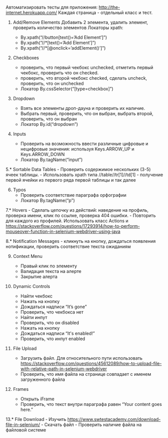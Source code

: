Автоматизировать тесты для приложения: http://the-internet.herokuapp.com/
Каждая страница - отдельный класс и тест.

1. Add/Remove Elements
    Добавить 2 элемента, удалить элемент, проверить количество элементов
Локаторы xpath:
    - By.xpath(“//button[text()=’Add Element’]”)
    - By.xpath(“//*[text()=’Add Element’]”)
    - By.xpath(“//*[@onclick=’addElement()’]”)

2. Checkboxes
    - проверить, что первый чекбокс unchecked, отметить первый чекбокс, проверить что он checked.
    - проверить, что второй чекбокс checked, сделать uncheck, проверить, что он unchecked
    - Локатор By.cssSelector(“[type=checkbox]”)

3. Dropdown
    - Взять все элементы дроп-дауна и проверить их наличие.
    - Выбрать первый, проверить, что он выбран, выбрать второй, проверить, что он выбран
    - Локатор By.id(“dropdown”)

4. Inputs
    - Проверить на возможность ввести различные цифровые и нецифровые значения:
        используя Keys.ARROW_UP и Keys.ARROW_DOWN
    - Локатор By.tagName(“input”)

5.* Sortable Data Tables
    - Проверить содержимое нескольких (3-5) ячеек таблицы.
    - Использовать xpath типа //table//tr[1]//td[1] -
        получение первой ячейки из первого ряда первой таблицы и так далее

6. Typos
    - Проверить соответствие параграфа орфографии
    - Локатор By.tagName(“p”)

7.* Hovers
    - Сделать цепочку из действий: наведение на профиль,
        проверка имени, клик по ссылке, проверка 404 ошибки.
    - Повторить для каждого из профилей. Использовать класс Actions
и https://stackoverflow.com/questions/17293914/how-to-perform-mouseover-function-in-selenium-webdriver-using-java

8.* Notification Messages
    - кликнуть на кнопку, дождаться появления нотификации, проверить соответствие текста ожиданиям

9. Context Menu
    - Правый клик по элементу
    - Валидация текста на алерте
    - Закрытие алерта

10. Dynamic Controls
    - Найти чекбокс
    - Нажать на кнопку
    - Дождаться надписи “It’s gone”
    - Проверить, что чекбокса нет
    - Найти инпут
    - Проверить, что он disabled
    - Нажать на кнопку
    - Дождаться надписи “It's enabled!”
    - Проверить, что инпут enabled

11. File Upload
    - Загрузить файл. Для относительного пути использовать https://stackoverflow.com/questions/45612089/how-to-upload-file-with-relative-path-in-selenium-webdriver
    - Проверить, что имя файла на странице совпадает с именем загруженного файла

12. Frames
    - Открыть iFrame
    - Проверить, что текст внутри параграфа равен “Your content goes here.”

13.* File Download
    - Изучить https://www.swtestacademy.com/download-file-in-selenium/
    - Скачать файл
    - Проверить наличие файла на файловой системе
